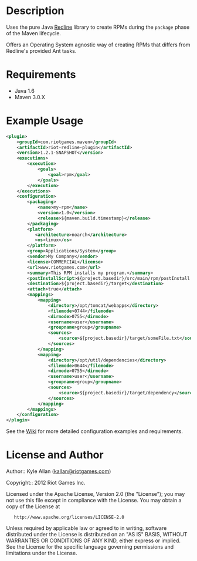 Description
===========

Uses the pure Java [Redline](http://code.google.com/p/redline-rpm/) library to create RPMs during the `package` phase of the Maven lifecycle.

Offers an Operating System agnostic way of creating RPMs that differs from Redline's provided Ant tasks.

Requirements
============

* Java 1.6
* Maven 3.0.X

Example Usage
=============

```xml
<plugin>
    <groupId>com.riotgames.maven</groupId>
    <artifactId>riot-redline-plugin</artifactId>
    <version>1.2.1-SNAPSHOT</version>
    <executions>
        <execution>
            <goals>
                <goal>rpm</goal>
            </goals>
        </execution>
    </executions>
    <configuration>
        <packaging>
            <name>my-rpm</name>
            <version>1.0</version>
            <release>${maven.build.timestamp}</release>
        </packaging>
        <platform>
           <architecture>noarch</architecture>
           <os>linux</os>
        </platform>
        <group>Applications/System</group>
        <vendor>My Company</vendor>
        <license>COMMERCIAL</license>
        <url>www.riotgames.com</url>
        <summary>This RPM installs my program.</summary>
        <postInstallScript>${project.basedir}/src/main/rpm/postInstall.sh</postInstallScript>
        <destination>${project.basedir}/target</destination>
        <attach>true</attach>
        <mappings>
            <mapping>
                <directory>/opt/tomcat/webapps</directory>
                <filemode>0744</filemode>
                <dirmode>0755</dirmode>
                <username>user</username>
                <groupname>group</groupname>
                <sources>
                    <source>${project.basedir}/target/someFile.txt</source>
                </sources>
            </mapping>
            <mapping>
                <directory>/opt/util/dependencies</directory>
                <filemode>0644</filemode>
                <dirmode>0755</dirmode>
                <username>user</username>
                <groupname>group</groupname>
                <sources>
                    <source>${project.basedir}/target/dependency</source>
                </sources>
            </mapping>
        </mappings>
    </configuration>
</plugin>
```

See the [Wiki](https://github.com/RiotGames/riot-redline-plugin/wiki) for more detailed configuration examples and requirements.

License and Author
==================

Author:: Kyle Allan (<kallan@riotgames.com>)

Copyright:: 2012 Riot Games Inc.

   Licensed under the Apache License, Version 2.0 (the "License");
   you may not use this file except in compliance with the License.
   You may obtain a copy of the License at

       http://www.apache.org/licenses/LICENSE-2.0

   Unless required by applicable law or agreed to in writing, software
   distributed under the License is distributed on an "AS IS" BASIS,
   WITHOUT WARRANTIES OR CONDITIONS OF ANY KIND, either express or implied.
   See the License for the specific language governing permissions and
   limitations under the License.
